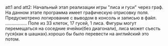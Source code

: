 att1 and att2: Начальный этап реализации игры "лиса и гуси" через граф. На данном этапе программа имеет графическую отрисовку поля.
 Предусмотрено логирование с выводом в консоль и записью в файл. 
.................
Поле из 33 клеток, 17 гусей, 1 лиса. Фигуры могут перемещаться на соседние ячейки(без диагонали), лиса может съесть гуся(как в шашках).хорошо бы было перевести на английский это потом.
